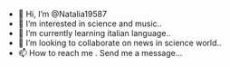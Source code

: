 - 👋 Hi, I’m @Natalia19587
- 👀 I’m interested in science and music..
- 🌱 I’m currently learning italian language..
- 💞️ I’m looking to collaborate on news in science world..
- 📫 How to reach me . Send me a message...

<!---
Natalia19587/Natalia19587 is a ✨ special ✨ repository because its `README.md` (this file) appears on your GitHub profile.
You can click the Preview link to take a look at your changes.
--->
